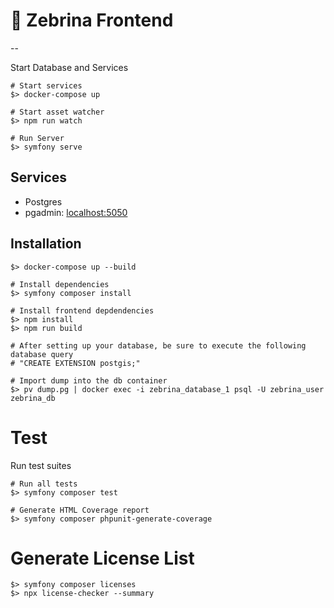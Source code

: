 # 🦓 Zebrina Frontend


--

Start Database and Services

```
# Start services
$> docker-compose up

# Start asset watcher
$> npm run watch

# Run Server
$> symfony serve
```

## Services

* Postgres
* pgadmin: [localhost:5050](localhost:5050)

## Installation

```
$> docker-compose up --build

# Install dependencies
$> symfony composer install

# Install frontend depdendencies
$> npm install
$> npm run build

# After setting up your database, be sure to execute the following database query
# "CREATE EXTENSION postgis;"

# Import dump into the db container
$> pv dump.pg | docker exec -i zebrina_database_1 psql -U zebrina_user zebrina_db
```

# Test

Run test suites

```
# Run all tests
$> symfony composer test

# Generate HTML Coverage report
$> symfony composer phpunit-generate-coverage
```

# Generate License List

```
$> symfony composer licenses
$> npx license-checker --summary
```
